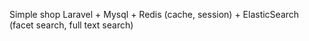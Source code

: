 Simple shop
Laravel + Mysql + Redis (cache, session) + ElasticSearch (facet search, full text search)
